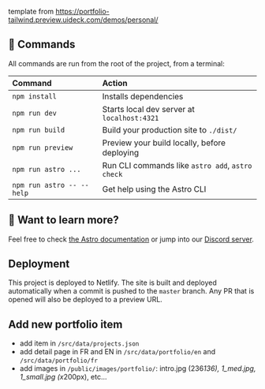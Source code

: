 template from https://portfolio-tailwind.preview.uideck.com/demos/personal/

## 🧞 Commands

All commands are run from the root of the project, from a terminal:

| Command                   | Action                                           |
| :------------------------ | :----------------------------------------------- |
| `npm install`             | Installs dependencies                            |
| `npm run dev`             | Starts local dev server at `localhost:4321`      |
| `npm run build`           | Build your production site to `./dist/`          |
| `npm run preview`         | Preview your build locally, before deploying     |
| `npm run astro ...`       | Run CLI commands like `astro add`, `astro check` |
| `npm run astro -- --help` | Get help using the Astro CLI                     |


## 👀 Want to learn more?

Feel free to check [the Astro documentation](https://docs.astro.build) or jump into our [Discord server](https://astro.build/chat).


## Deployment

This project is deployed to Netlify. The site is built and deployed automatically when a commit is pushed to the `master` branch.
Any PR that is opened will also be deployed to a preview URL.

## Add new portfolio item

- add item in `/src/data/projects.json`
- add detail page in FR and EN in `/src/data/portfolio/en` and `/src/data/portfolio/fr`
- add images in `/public/images/portfolio/`: intro.jpg (236*136), 1_med.jpg, 1_small.jpg (x*200px), etc...